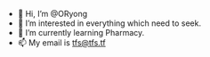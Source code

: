 - 👋 Hi, I’m @ORyong
- 👀 I’m interested in everything which need to seek.
- 🌱 I’m currently learning Pharmacy.
- 📫 My email is tfs@tfs.tf
